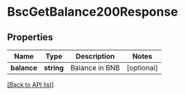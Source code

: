 # BscGetBalance200Response

## Properties

Name | Type | Description | Notes
------------ | ------------- | ------------- | -------------
**balance** | **string** | Balance in BNB | [optional]

[[Back to API list]](../../README.md#api-endpoints)
